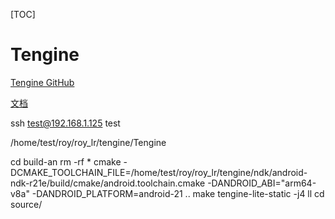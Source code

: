 [TOC]

# Tengine

[Tengine GitHub](https://github.com/OAID/Tengine)

[文档](https://tengine.readthedocs.io/zh_CN/latest/index.html)










ssh test@192.168.1.125
test


/home/test/roy/roy_lr/tengine/Tengine

cd build-an
rm -rf *
cmake -DCMAKE_TOOLCHAIN_FILE=/home/test/roy/roy_lr/tengine/ndk/android-ndk-r21e/build/cmake/android.toolchain.cmake -DANDROID_ABI="arm64-v8a" -DANDROID_PLATFORM=android-21 ..
make tengine-lite-static -j4
ll
cd source/













